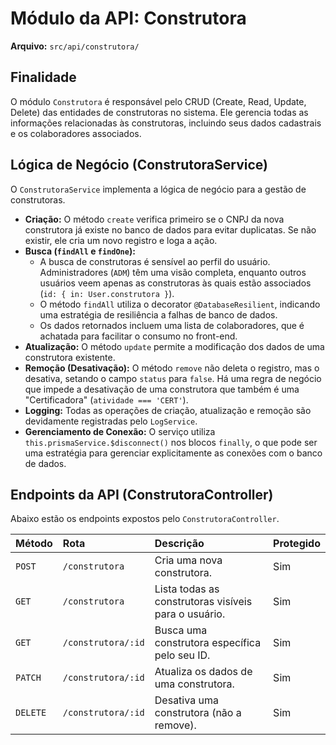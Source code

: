 
# Módulo da API: Construtora

**Arquivo:** `src/api/construtora/`

## Finalidade

O módulo `Construtora` é responsável pelo CRUD (Create, Read, Update, Delete) das entidades de construtoras no sistema. Ele gerencia todas as informações relacionadas às construtoras, incluindo seus dados cadastrais e os colaboradores associados.

## Lógica de Negócio (ConstrutoraService)

O `ConstrutoraService` implementa a lógica de negócio para a gestão de construtoras.

*   **Criação:** O método `create` verifica primeiro se o CNPJ da nova construtora já existe no banco de dados para evitar duplicatas. Se não existir, ele cria um novo registro e loga a ação.
*   **Busca (`findAll` e `findOne`):**
    *   A busca de construtoras é sensível ao perfil do usuário. Administradores (`ADM`) têm uma visão completa, enquanto outros usuários veem apenas as construtoras às quais estão associados (`id: { in: User.construtora }`).
    *   O método `findAll` utiliza o decorator `@DatabaseResilient`, indicando uma estratégia de resiliência a falhas de banco de dados.
    *   Os dados retornados incluem uma lista de colaboradores, que é achatada para facilitar o consumo no front-end.
*   **Atualização:** O método `update` permite a modificação dos dados de uma construtora existente.
*   **Remoção (Desativação):** O método `remove` não deleta o registro, mas o desativa, setando o campo `status` para `false`. Há uma regra de negócio que impede a desativação de uma construtora que também é uma "Certificadora" (`atividade === 'CERT'`).
*   **Logging:** Todas as operações de criação, atualização e remoção são devidamente registradas pelo `LogService`.
*   **Gerenciamento de Conexão:** O serviço utiliza `this.prismaService.$disconnect()` nos blocos `finally`, o que pode ser uma estratégia para gerenciar explicitamente as conexões com o banco de dados.

## Endpoints da API (ConstrutoraController)

Abaixo estão os endpoints expostos pelo `ConstrutoraController`.

| Método | Rota | Descrição | Protegido |
| :--- | :--- | :--- | :--- |
| `POST` | `/construtora` | Cria uma nova construtora. | Sim |
| `GET` | `/construtora` | Lista todas as construtoras visíveis para o usuário. | Sim |
| `GET` | `/construtora/:id` | Busca uma construtora específica pelo seu ID. | Sim |
| `PATCH` | `/construtora/:id` | Atualiza os dados de uma construtora. | Sim |
| `DELETE` | `/construtora/:id` | Desativa uma construtora (não a remove). | Sim |
